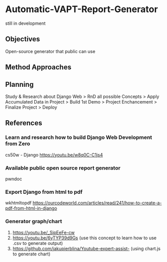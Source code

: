 # Automatic-VAPT-Report-Generator
still in development

## Objectives
Open-source generator that public can use

## Method Approaches

## Planning
Study & Research about Django Web > RnD all possible Concepts > Apply Accumulated Data in Project > Build 1st Demo > Project Enchancement > Finalize Project > Deploy

## References

### Learn and research how to build Django Web Development from Zero
cs50w - Django
https://youtu.be/w8q0C-C1js4

### Available public open source report generator
pwndoc
<link>

### Export Django from html to pdf
wkhtmltopdf
https://ourcodeworld.com/articles/read/241/how-to-create-a-pdf-from-html-in-django

### Generator graph/chart
1. https://youtu.be/_SipEeFe-cw 
2. https://youtu.be/6yTYP39d9Gs (use this concept to learn how to use .csv to generate output)
3. https://github.com/jakupierblina/Youtube-expert-assist- (using chart.js to generate chart)
